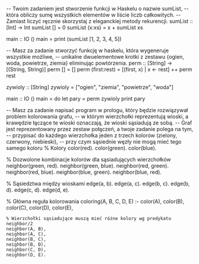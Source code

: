 -- Twoim zadaniem jest stworzenie funkcji w Haskelu o nazwie sumList, 
-- która obliczy sumę wszystkich elementów w liście liczb całkowitych. 
-- Zamiast liczyć ręcznie skorzystaj z eleganckiej metody rekurencji.
sumList :: [Int] -> Int
sumList []     = 0
sumList (x:xs) = x + sumList xs

main :: IO ()
    main = print (sumList [1, 2, 3, 4, 5])


-- Masz za zadanie stworzyć funkcję w haskelu, która wygeneruje wszystkie możliwe, 
-- unikalne dwuelementowe krotki z zestawu {ogien, woda, powietrze, ziemia} eliminując powtórzenia.
perm :: [String] -> [(String, String)]
perm [] = []
perm (first:rest) = [(first, x) | x <- rest] ++ perm rest

zywioly :: [String]
zywioly = ["ogien", "ziemia", "powietrze", "woda"]

main :: IO ()
main = do
    let pary = perm zywioly
    print pary


-- Masz za zadanie napisać program w prologu, który będzie rozwiązywał problem kolorowania grafu, 
-- w którym wierzchołki reprezentują wioski, a krawędzie łączące te wioski oznaczają, że wioski sąsiadują ze sobą. 
-- Graf jest reprezentowany przez zestaw połączeń, a twoje zadanie polega na tym, 
-- przypisać do każdego wierzchołka jeden z trzech kolorów (zielony, czerwony, niebieski), 
-- przy czym sąsiednie węzły nie mogą mieć tego samego koloru
% Kolory
color(red).
color(green).
color(blue).

% Dozwolone kombinacje kolorów dla sąsiadujących wierzchołków
neighbor(green, red).
neighbor(green, blue).
neighbor(red, green).
neighbor(red, blue).
neighbor(blue, green).
neighbor(blue, red).

% Sąsiedztwa między wioskami
edge(a, b).
edge(a, c).
edge(b, c).
edge(b, d).
edge(c, d).
edge(d, e).

% Główna reguła kolorowania
coloring(A, B, C, D, E) :-
    color(A),
    color(B),
    color(C),
    color(D),
    color(E),

    % Wierzchołki sąsiadujące muszą mieć różne kolory wg predykatu neighbor/2
    neighbor(A, B),
    neighbor(A, C),
    neighbor(B, C),
    neighbor(B, D),
    neighbor(C, D),
    neighbor(D, E).

